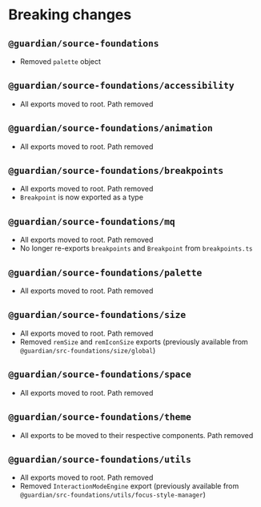 # Breaking changes

## `@guardian/source-foundations`

-   Removed `palette` object

## `@guardian/source-foundations/accessibility`

-   All exports moved to root. Path removed

## `@guardian/source-foundations/animation`

-   All exports moved to root. Path removed

## `@guardian/source-foundations/breakpoints`

-   All exports moved to root. Path removed
-   `Breakpoint` is now exported as a type

## `@guardian/source-foundations/mq`

-   All exports moved to root. Path removed
-   No longer re-exports `breakpoints` and `Breakpoint` from `breakpoints.ts`

## `@guardian/source-foundations/palette`

-   All exports moved to root. Path removed

## `@guardian/source-foundations/size`

-   All exports moved to root. Path removed
-   Removed `remSize` and `remIconSize` exports (previously available from `@guardian/src-foundations/size/global`)

## `@guardian/source-foundations/space`

-   All exports moved to root. Path removed

## `@guardian/source-foundations/theme`

-   All exports to be moved to their respective components. Path removed

## `@guardian/source-foundations/utils`

-   All exports moved to root. Path removed
-   Removed `InteractionModeEngine` export (previously available from `@guardian/src-foundations/utils/focus-style-manager`)
